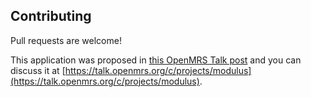 ## Contributing

Pull requests are welcome!

This application was proposed in [this OpenMRS Talk post](https://talk.openmrs.org/t/replacing-modulus-design-thoughts/9619) 
and you can discuss it at [https://talk.openmrs.org/c/projects/modulus](https://talk.openmrs.org/c/projects/modulus).